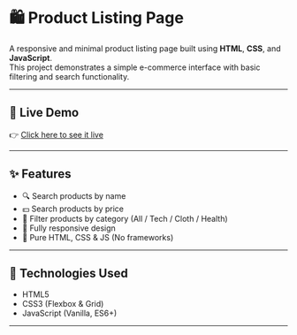 # 🛍️ Product Listing Page

A responsive and minimal product listing page built using **HTML**, **CSS**, and **JavaScript**.  
This project demonstrates a simple e-commerce interface with basic filtering and search functionality.

---

## 🔗 Live Demo

👉 [Click here to see it live](https://sajedeh-dev.github.io/products-page/)

---

## ✨ Features

- 🔍 Search products by name
- 💵 Search products by price
- 🧠 Filter products by category (All / Tech / Cloth / Health)
- 📱 Fully responsive design
- 🧼 Pure HTML, CSS & JS (No frameworks)

---

## 🧰 Technologies Used

- HTML5
- CSS3 (Flexbox & Grid)
- JavaScript (Vanilla, ES6+)

---



